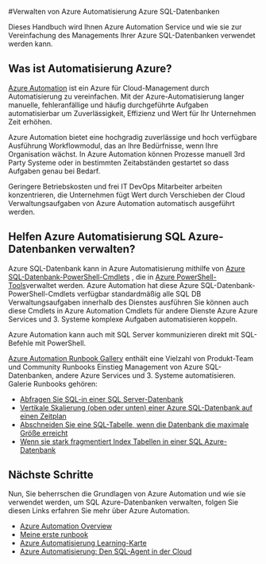<properties
    pageTitle="Verwalten von Azure SQL-Datenbanken Azure Automatisierung | Microsoft Azure"
    description="Erfahren Sie, wie Azure Automation Service zur Azure SQL-Datenbanken Ebene verwalten."
    services="sql-database, automation"
    documentationCenter=""
    authors="jodoglevy"
    manager="jhubbard"
    editor="monicar"/>

<tags
    ms.service="sql-database"
    ms.workload="data-management"
    ms.tgt_pltfrm="na"
    ms.devlang="na"
    ms.topic="article"
    ms.date="05/26/2016"
    ms.author="jolevy"/>



#<a name="managing-azure-sql-databases-using-azure-automation"></a>Verwalten von Azure Automatisierung Azure SQL-Datenbanken

Dieses Handbuch wird Ihnen Azure Automation Service und wie sie zur Vereinfachung des Managements Ihrer Azure SQL-Datenbanken verwendet werden kann.


## <a name="what-is-azure-automation"></a>Was ist Automatisierung Azure?

[Azure Automation](https://azure.microsoft.com/services/automation/) ist ein Azure für Cloud-Management durch Automatisierung zu vereinfachen. Mit der Azure-Automatisierung langer manuelle, fehleranfällige und häufig durchgeführte Aufgaben automatisierbar um Zuverlässigkeit, Effizienz und Wert für Ihr Unternehmen Zeit erhöhen.

Azure Automation bietet eine hochgradig zuverlässige und hoch verfügbare Ausführung Workflowmodul, das an Ihre Bedürfnisse, wenn Ihre Organisation wächst. In Azure Automation können Prozesse manuell 3rd Party Systeme oder in bestimmten Zeitabständen gestartet so dass Aufgaben genau bei Bedarf.

Geringere Betriebskosten und frei IT DevOps Mitarbeiter arbeiten konzentrieren, die Unternehmen fügt Wert durch Verschieben der Cloud Verwaltungsaufgaben von Azure Automation automatisch ausgeführt werden.


## <a name="how-can-azure-automation-help-manage-azure-sql-databases"></a>Helfen Azure Automatisierung SQL Azure-Datenbanken verwalten?

Azure SQL-Datenbank kann in Azure Automatisierung mithilfe von [Azure SQL-Datenbank-PowerShell-Cmdlets](https://msdn.microsoft.com/library/dn546723.aspx) , die in [Azure PowerShell-Tools](https://msdn.microsoft.com/library/azure/jj156055.aspx)verwaltet werden. Azure Automation hat diese Azure SQL-Datenbank-PowerShell-Cmdlets verfügbar standardmäßig alle SQL DB Verwaltungsaufgaben innerhalb des Dienstes ausführen Sie können auch diese Cmdlets in Azure Automation Cmdlets für andere Dienste Azure Azure Services und 3. Systeme komplexe Aufgaben automatisieren koppeln.

Azure Automation kann auch mit SQL Server kommunizieren direkt mit SQL-Befehle mit PowerShell.

[Azure Automation Runbook Gallery](https://azure.microsoft.com/blog/2014/10/07/introducing-the-azure-automation-runbook-gallery/) enthält eine Vielzahl von Produkt-Team und Community Runbooks Einstieg Management von Azure SQL-Datenbanken, andere Azure Services und 3. Systeme automatisieren. Galerie Runbooks gehören:

 * [Abfragen Sie SQL-in einer SQL Server-Datenbank](https://gallery.technet.microsoft.com/scriptcenter/How-to-use-a-SQL-Command-be77f9d2)
 * [Vertikale Skalierung (oben oder unten) einer Azure SQL-Datenbank auf einen Zeitplan](https://gallery.technet.microsoft.com/scriptcenter/Azure-SQL-Database-e957354f)
 * [Abschneiden Sie eine SQL-Tabelle, wenn die Datenbank die maximale Größe erreicht](https://gallery.technet.microsoft.com/scriptcenter/Azure-Automation-Your-SQL-30f8736b)
 * [Wenn sie stark fragmentiert Index Tabellen in einer SQL Azure-Datenbank](https://gallery.technet.microsoft.com/scriptcenter/Indexes-tables-in-an-Azure-73a2a8ea)

## <a name="next-steps"></a>Nächste Schritte

Nun, Sie beherrschen die Grundlagen von Azure Automation und wie sie verwendet werden, um SQL Azure-Datenbanken verwalten, folgen Sie diesen Links erfahren Sie mehr über Azure Automation.

- [Azure Automation Overview](../automation/automation-intro.md)
- [Meine erste runbook](../automation/automation-first-runbook-graphical.md)
- [Azure Automatisierung Learning-Karte](https://azure.microsoft.com/documentation/learning-paths/automation/)
- [Azure Automatisierung: Den SQL-Agent in der Cloud](https://azure.microsoft.com/blog/2014/06/26/azure-automation-your-sql-agent-in-the-cloud/) 
 
